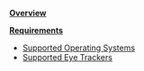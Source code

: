 **[Overview](https://github.com/JuliusSweetland/OptiKey/wiki)**

**[Requirements](https://github.com/JuliusSweetland/OptiKey/wiki/Requirements)**
* [Supported Operating Systems](https://github.com/JuliusSweetland/OptiKey/wiki/Requirements#device-os-requirements)
* [Supported Eye Trackers](https://github.com/JuliusSweetland/OptiKey/wiki#supported-eye-trackers)